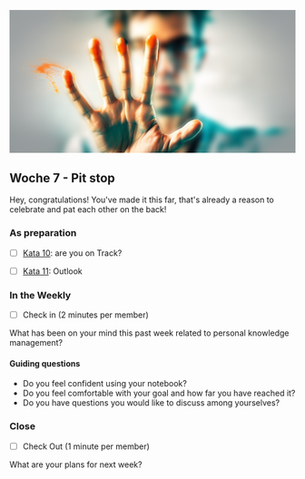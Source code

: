 ![Stop](images/Boxenstopp.png)

## Woche 7 - Pit stop

Hey, congratulations! You've made it this far, that's already a reason to celebrate and pat each other on the back!

### As preparation

- [ ] [Kata 10](2-1-Kata-10.md): are you on Track?

- [ ] [Kata 11](2-1-Kata-11.md): Outlook

### In the Weekly

- [ ] Check in (2 minutes per member)

What has been on your mind this past week related to personal knowledge management?

#### Guiding questions

- Do you feel confident using your notebook?
- Do you feel comfortable with your goal and how far you have reached it?
- Do you have questions you would like to discuss among yourselves?

### Close

- [ ] Check Out (1 minute per member)

What are your plans for next week?

<script src="https://giscus.app/client.js"
        data-repo="cogneon/lernos-zettelkasten"
        data-repo-id="R_kgDOI5YY1w"
        data-category="Announcements"
        data-category-id="DIC_kwDOI5YY184CUTx3"
        data-mapping="pathname"
        data-strict="0"
        data-reactions-enabled="1"
        data-emit-metadata="0"
        data-input-position="bottom"
        data-theme="light"
        data-lang="de"
        crossorigin="anonymous"
        async>
</script>
